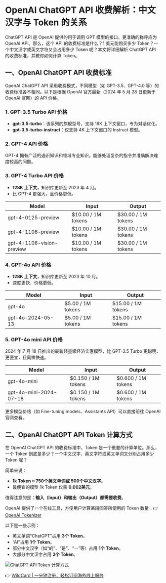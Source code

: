 # OpenAI ChatGPT API 收费解析：中文汉字与 Token 的关系

ChatGPT API 是 OpenAI 提供的用于调用 GPT 模型的接口，更准确的称呼应为 OpenAI API。那么，这个 API 的收费标准是什么？1 美元能购买多少 Token？一个中文汉字或英文字符又会占用多少 Token 呢？本文将详细解析 ChatGPT API 的收费标准，并教你如何计算 Token。

## 一、OpenAI ChatGPT API 收费标准

OpenAI ChatGPT API 采用收费模式，不同模型（如 GPT-3.5、GPT-4.0 等）的收费标准各不相同。以下是根据 OpenAI 官方最新（2024 年 5 月 28 日更新于 OpenAI 官网）的 API 价格。

### 1. GPT-3.5 Turbo API 价格

- **gpt-3.5-turbo**：该系列的旗舰型号，支持 16K 上下文窗口，专为对话优化。
- **gpt-3.5-turbo-instruct**：仅支持 4K 上下文窗口的 Instruct 模型。

### 2. GPT-4 API 价格

GPT-4 拥有广泛的通识知识和领域专业知识，能够处理复杂的指令并准确解决难度较高的问题。

### 3. GPT-4 Turbo API 价格

- **128K 上下文**，知识库更新至 2023 年 4 月。
- 比 GPT-4 更强大，且价格更低。

| Model                     | Input                | Output               |
|---------------------------|----------------------|----------------------|
| gpt-4-0125-preview        | $10.00 / 1M tokens   | $30.00 / 1M tokens   |
| gpt-4-1106-preview        | $10.00 / 1M tokens   | $30.00 / 1M tokens   |
| gpt-4-1106-vision-preview | $10.00 / 1M tokens   | $30.00 / 1M tokens   |

### 4. GPT-4o API 价格

- **128K 上下文**，知识库更新至 2023 年 10 月。
- 速度更快，价格更低。

| Model                     | Input                | Output               |
|---------------------------|----------------------|----------------------|
| gpt-4o                    | $5.00 / 1M tokens    | $15.00 / 1M tokens   |
| gpt-4o-2024-05-13         | $5.00 / 1M tokens    | $15.00 / 1M tokens   |

### 5. GPT-4o mini API 价格

2024 年 7 月 18 日推出的最新轻量级经济实惠模型，比 GPT-3.5 Turbo 更聪明、更便宜，且同样快速。

| Model                     | Input                | Output               |
|---------------------------|----------------------|----------------------|
| gpt-4o-mini               | $0.150 / 1M tokens   | $0.600 / 1M tokens   |
| gpt-4o-mini-2024-07-18    | $0.150 / 1M tokens   | $0.600 / 1M tokens   |

更多模型价格（如 Fine-tuning models、Assistants API）可以直接前往 OpenAI 官网查看。

## 二、OpenAI ChatGPT API Token 计算方式

在 OpenAI ChatGPT API 的收费标准中，Token 是一个重要的计算单位。那么，一个 Token 到底是多少？一个中文汉字、英文字符或英文单词又分别占用多少 Token 呢？

简单来说：
- **1k Token ≈ 750个英文单词或 500个中文汉字**。
- 最便宜的模型 1k Token 仅需 **0.002美元**。

值得注意的是：**输入（Input）和输出（Output）都需要收费**。

OpenAI 提供了一个在线工具，方便用户计算某段回答所使用的 Token 数量：👉 [OpenAI Tokenizer](https://platform.openai.com/tokenizer)

以下是一些示例：
- 英文单词“ChatGPT”占用 **3个 Token**。
- “AI”占用 **1个 Token**。
- 部分中文汉字（如“的”、“是”、“一”等）占用 **1个 Token**。
- 大部分中文汉字占用 **2个 Token**。

![ChatGPT API Token 计算方式](https://bbtdd.com/img/11772581984619.webp)

👉 [WildCard | 一分钟注册，轻松订阅海外线上服务](https://bbtdd.com/WildCard)